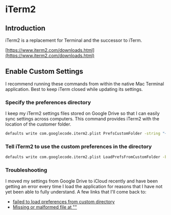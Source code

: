 # iTerm2

## Introduction

iTerm2 is a replacement for Terminal and the successor to iTerm.

[https://www.iterm2.com/downloads.html](https://www.iterm2.com/downloads.html)

## Enable Custom Settings

I recommend running these commands from within the native Mac Terminal application. Best to keep iTerm closed while updating its settings.

### Specify the preferences directory

I keep my iTerm2 settings files stored on Google Drive so that I can easily sync settings across computers. This command provides iTerm2 with the location of the customer folder.

```bash
defaults write com.googlecode.iterm2.plist PrefsCustomFolder -string "~/GDrive/Documents/Software/iTerm2"
```

### Tell iTerm2 to use the custom preferences in the directory

```bash
defaults write com.googlecode.iterm2.plist LoadPrefsFromCustomFolder -bool true
```

### Troubleshooting

I moved my settings from Google Drive to iCloud recently and have been getting an error every time I load the application for reasons that I have not yet been able to fully understand. A few links that I'll come back to:

* [failed to load preferences from custom directory](https://gitlab.com/gnachman/iterm2/issues/2879)
* [Missing or malformed file at ""](https://gitlab.com/gnachman/iterm2/issues/4170)